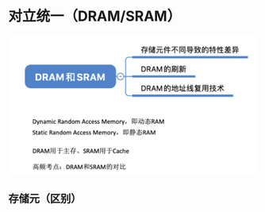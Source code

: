 

# 对立统一（DRAM/SRAM）
![输入图片说明](/imgs/2025-08-06/2ornrJQ7AHT55Cdn.png)
## 存储元（区别）


<!--stackedit_data:
eyJoaXN0b3J5IjpbNjY3MjkxMTUxXX0=
-->